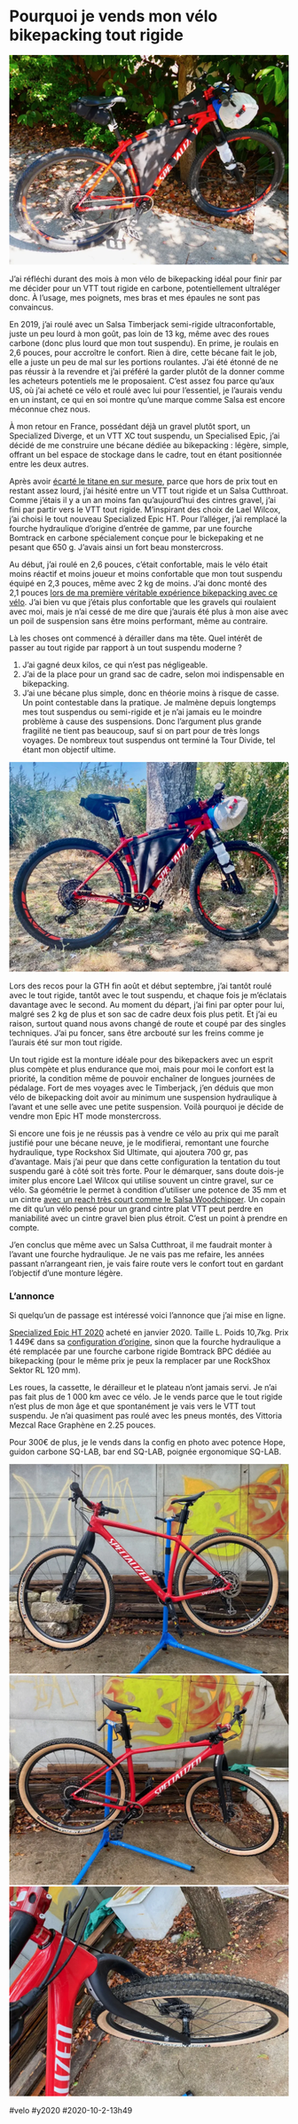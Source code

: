 # Pourquoi je vends mon vélo bikepacking tout rigide

![Epic HT](_i/P1110164.webp)

J’ai réfléchi durant des mois à mon vélo de bikepacking idéal pour finir par me décider pour un VTT tout rigide en carbone, potentiellement ultraléger donc. À l’usage, mes poignets, mes bras et mes épaules ne sont pas convaincus.

En 2019, j’ai roulé avec un Salsa Timberjack semi-rigide ultraconfortable, juste un peu lourd à mon goût, pas loin de 13 kg, même avec des roues carbone (donc plus lourd que mon tout suspendu). En prime, je roulais en 2,6 pouces, pour accroître le confort. Rien à dire, cette bécane fait le job, elle a juste un peu de mal sur les portions roulantes. J’ai été étonné de ne pas réussir à la revendre et j’ai préféré la garder plutôt de la donner comme les acheteurs potentiels me le proposaient. C’est assez fou parce qu’aux US, où j’ai acheté ce vélo et roulé avec lui pour l’essentiel, je l’aurais vendu en un instant, ce qui en soi montre qu’une marque comme Salsa est encore méconnue chez nous.

À mon retour en France, possédant déjà un gravel plutôt sport, un Specialized Diverge, et un VTT XC tout suspendu, un Specialised Epic, j’ai décidé de me construire une bécane dédiée au bikepacking : légère, simple, offrant un bel espace de stockage dans le cadre, tout en étant positionnée entre les deux autres.

Après avoir [écarté le titane en sur mesure](../../2019/12/bikepacking-ai-je-raison-de-passer-au-titane.md), parce que hors de prix tout en restant assez lourd, j’ai hésité entre un VTT tout rigide et un Salsa Cutthroat. Comme j’étais il y a un an moins fan qu’aujourd’hui des cintres gravel, j’ai fini par partir vers le VTT tout rigide. M’inspirant des choix de Lael Wilcox, j’ai choisi le tout nouveau Specialized Epic HT. Pour l’alléger, j’ai remplacé la fourche hydraulique d’origine d’entrée de gamme, par une fourche Bomtrack en carbone spécialement conçue pour le bickepaking et ne pesant que 650 g. J’avais ainsi un fort beau monstercross.

Au début, j’ai roulé en 2,6 pouces, c’était confortable, mais le vélo était moins réactif et moins joueur et moins confortable que mon tout suspendu équipé en 2,3 pouces, même avec 2 kg de moins. J’ai donc monté des 2,1 pouces [lors de ma première véritable expérience bikepacking avec ce vélo](../8/bikepacking-brulant-dans-laubrac.md). J’ai bien vu que j’étais plus confortable que les gravels qui roulaient avec moi, mais je n’ai cessé de me dire que j’aurais été plus à mon aise avec un poil de suspension sans être moins performant, même au contraire.

Là les choses ont commencé à dérailler dans ma tête. Quel intérêt de passer au tout rigide par rapport à un tout suspendu moderne ?

1. J’ai gagné deux kilos, ce qui n’est pas négligeable.
2. J’ai de la place pour un grand sac de cadre, selon moi indispensable en bikepacking.
3. J’ai une bécane plus simple, donc en théorie moins à risque de casse. Un point contestable dans la pratique. Je malmène depuis longtemps mes tout suspendus ou semi-rigide et je n’ai jamais eu le moindre problème à cause des suspensions. Donc l’argument plus grande fragilité ne tient pas beaucoup, sauf si on part pour de très longs voyages. De nombreux tout suspendus ont terminé la Tour Divide, tel étant mon objectif ultime.

![Epic HT](_i/IMG_2076-1.webp)

Lors des recos pour la GTH fin août et début septembre, j’ai tantôt roulé avec le tout rigide, tantôt avec le tout suspendu, et chaque fois je m’éclatais davantage avec le second. Au moment du départ, j’ai fini par opter pour lui, malgré ses 2 kg de plus et son sac de cadre deux fois plus petit. Et j’ai eu raison, surtout quand nous avons changé de route et coupé par des singles techniques. J’ai pu foncer, sans être arcbouté sur les freins comme je l’aurais été sur mon tout rigide.

Un tout rigide est la monture idéale pour des bikepackers avec un esprit plus compète et plus endurance que moi, mais pour moi le confort est la priorité, la condition même de pouvoir enchaîner de longues journées de pédalage. Fort de mes voyages avec le Timberjack, j’en déduis que mon vélo de bikepacking doit avoir au minimum une suspension hydraulique à l’avant et une selle avec une petite suspension. Voilà pourquoi je décide de vendre mon Epic HT mode monstercross.

Si encore une fois je ne réussis pas à vendre ce vélo au prix qui me paraît justifié pour une bécane neuve, je le modifierai, remontant une fourche hydraulique, type Rockshox Sid Ultimate, qui ajoutera 700 gr, pas d’avantage. Mais j’ai peur que dans cette configuration la tentation du tout suspendu garé à côté soit très forte. Pour le démarquer, sans doute dois-je imiter plus encore Lael Wilcox qui utilise souvent un cintre gravel, sur ce vélo. Sa géométrie le permet à condition d’utiliser une potence de 35 mm et un cintre [avec un reach très court comme le Salsa Woodchipper](https://bikepacking.com/index/gravel-bars/). Un copain me dit qu’un vélo pensé pour un grand cintre plat VTT peut perdre en maniabilité avec un cintre gravel bien plus étroit. C’est un point à prendre en compte.

J’en conclus que même avec un Salsa Cutthroat, il me faudrait monter à l’avant une fourche hydraulique. Je ne vais pas me refaire, les années passant n’arrangeant rien, je vais faire route vers le confort tout en gardant l’objectif d’une monture légère.

### L’annonce

Si quelqu’un de passage est intéressé voici l’annonce que j’ai mise en ligne.

[Specialized Epic HT 2020](https://www.specialized.com/fr/fr/epic-hardtail/p/171127?color=264116-171127&searchText=91320-7203) acheté en janvier 2020. Taille L. Poids 10,7kg. Prix 1 449€ dans sa [configuration d’origine](https://www.specialized.com/fr/fr/epic-hardtail/p/171127?color=264116-171127&searchText=91320-7203), sinon que la fourche hydraulique a été remplacée par une fourche carbone rigide Bomtrack BPC dédiée au bikepacking (pour le même prix je peux la remplacer par une RockShox Sektor RL 120 mm).

Les roues, la cassette, le dérailleur et le plateau n’ont jamais servi. Je n’ai pas fait plus de 1 000 km avec ce vélo. Je le vends parce que le tout rigide n’est plus de mon âge et que spontanément je vais vers le VTT tout suspendu. Je n’ai quasiment pas roulé avec les pneus montés, des Vittoria Mezcal Race Graphène en 2.25 pouces.

Pour 300€ de plus, je le vends dans la config en photo avec potence Hope, guidon carbone SQ-LAB, bar end SQ-LAB, poignée ergonomique SQ-LAB.

![À vendre Epic HT](_i/IMG_3339.webp)
![À vendre Epic HT](_i/IMG_3342.webp)
![À vendre Epic HT](_i/IMG_3346.webp)

#velo #y2020 #2020-10-2-13h49
